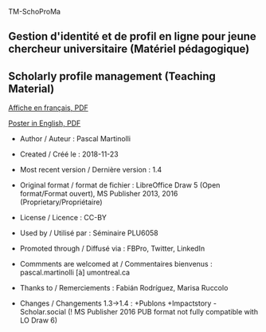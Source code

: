 TM-SchoProMa
## Gestion d'identité et de profil en ligne pour jeune chercheur universitaire (Matériel pédagogique)
## Scholarly profile management (Teaching Material)

[Affiche en français, PDF](https://github.com/pmartinolli/TM-SchoProMa/blob/master/TM-SchoProMa-v1.4-fr.pdf)

[Poster in English, PDF](https://github.com/pmartinolli/TM-SchoProMa/blob/master/TM-SchoProMa-v1.4-en.pdf)

* Author / Auteur : Pascal Martinolli

* Created / Créé le : 2018-11-23

* Most recent version / Dernière version : 1.4

* Original format / format de fichier : LibreOffice Draw 5 (Open format/Format ouvert), MS Publisher 2013, 2016 (Proprietary/Propriétaire)

* License / Licence : CC-BY

* Used by / Utilisé par  : Séminaire PLU6058

* Promoted through / Diffusé via : FBPro, Twitter, LinkedIn

* Commments are welcomed at / Commentaires bienvenus : pascal.martinolli [à] umontreal.ca

* Thanks to / Remerciements : Fabián Rodríguez, Marisa Ruccolo

* Changes / Changements 1.3->1.4 : +Publons +Impactstory -Scholar.social (! MS Publisher 2016 PUB format not fully compatible with LO Draw 6)

